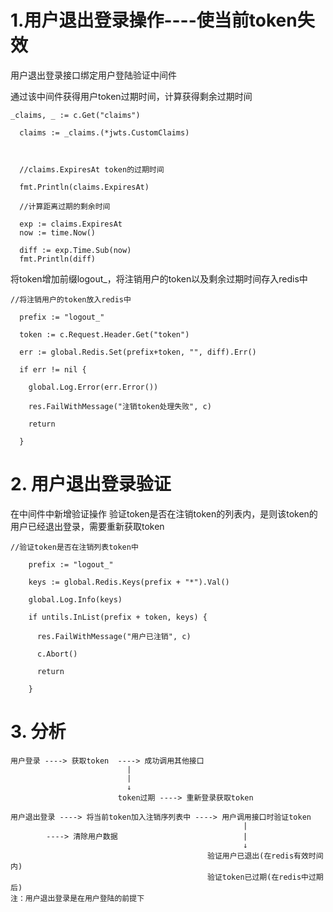 
# 1.用户退出登录操作----使当前token失效

用户退出登录接口绑定用户登陆验证中间件

通过该中间件获得用户token过期时间，计算获得剩余过期时间

```
_claims, _ := c.Get("claims")

  claims := _claims.(*jwts.CustomClaims)

  

  //claims.ExpiresAt token的过期时间

  fmt.Println(claims.ExpiresAt)

  //计算距离过期的剩余时间

  exp := claims.ExpiresAt
  now := time.Now()
  
  diff := exp.Time.Sub(now)
  fmt.Println(diff)
```

将token增加前缀logout_，将注销用户的token以及剩余过期时间存入redis中

```
//将注销用户的token放入redis中

  prefix := "logout_"

  token := c.Request.Header.Get("token")

  err := global.Redis.Set(prefix+token, "", diff).Err()

  if err != nil {

    global.Log.Error(err.Error())

    res.FailWithMessage("注销token处理失败", c)

    return

  }
```

# 2. 用户退出登录验证

在中间件中新增验证操作
验证token是否在注销token的列表内，是则该token的用户已经退出登录，需要重新获取token

```
//验证token是否在注销列表token中

    prefix := "logout_"

    keys := global.Redis.Keys(prefix + "*").Val()

    global.Log.Info(keys)

    if untils.InList(prefix + token, keys) {

      res.FailWithMessage("用户已注销", c)

      c.Abort()

      return

    }
```

# 3. 分析

```
用户登录 ----> 获取token  ----> 成功调用其他接口
                          |
                          |
                          ↓
                        token过期 ----> 重新登录获取token
        
用户退出登录 ----> 将当前token加入注销序列表中 ----> 用户调用接口时验证token
													|
		----> 清除用户数据							|
													↓
											验证用户已退出(在redis有效时间内)
											验证token已过期(在redis中过期后)
注：用户退出登录是在用户登陆的前提下
```